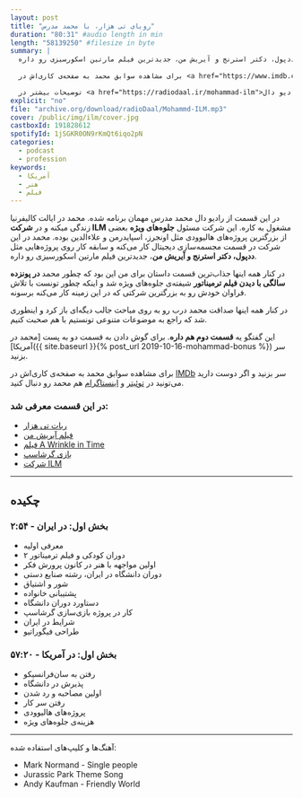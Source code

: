 ```yaml
---
layout: post
title: "رویای تی هزار، با محمد مدرس"
duration: "80:31" #audio length in min
length: "58139250" #filesize in byte
summary: |
  در این قسمت از رادیو دال محمد مدرس مهمان برنامه شده. محمد در ایالت کالیفرنیا زندگی میکنه و در شرکت آی‌اِل‌ام مشغول به کاره. این شرکت مسئول جلوه‌های ویژه بعضی از بزرگترین پروژه‌های هالیوودی بوده. محمد در این شرکت در قسمت مجسمه‌سازی دیجیتال کار می‌کنه و سابقه کار روی پروژه‌هایی مثل ددپول، دکتر استرنج و آیریش من، جدیدترین فیلم مارتین اسکورسیزی رو داره.
  
  برای مشاهده سوابق محمد به صفحه‌ی کاری‌اش در <a href="https://www.imdb.com/name/nm3973741/">IMDb</a> سر بزنید و اگر دوست دارید می‌تونید در <a href="https://twitter.com/3mmmod">توئیتر</a> و <a href="https://www.instagram.com/3mmmod/">اینستاگرام</a> هم محمد رو دنبال کنید.

  توضیحات بیشتر در <a href="https://radiodaal.ir/mohammad-ilm">سایت رادیو دال</a>.
explicit: "no"
file: "archive.org/download/radioDaal/Mohammd-ILM.mp3"
cover: /public/img/ilm/cover.jpg
castboxId: 191828612
spotifyId: 1jSGKR0ON9rKmQt6iqo2pN
categories:
  - podcast
  - profession
keywords:
  - آمریکا
  - هنر
  - فیلم
---
```


در این قسمت از رادیو دال محمد مدرس مهمان برنامه شده. محمد در ایالت کالیفرنیا زندگی میکنه و در **شرکت ILM** مشغول به کاره. این شرکت مسئول **جلوه‌های ویژه** بعضی از بزرگترین پروژه‌های هالیوودی مثل اونجرز، اسپایدرمن و علاءالدین بوده. محمد در این شرکت در قسمت مجسمه‌سازی دیجیتال کار می‌کنه و سابقه کار روی پروژه‌هایی مثل **ددپول، دکتر استرنج و آیریش من**، جدیدترین فیلم مارتین اسکورسیزی رو داره.

در کنار همه اینها جذاب‌ترین قسمت داستان برای من این بود که چطور محمد **در پونزده سالگی با دیدن فیلم ترمیناتور** شیفته‌ی جلوه‌های ویژه شد و اینکه چطور تونست با تلاش فراوان خودش رو به بزرگترین شرکتی که در این زمینه کار می‌کنه برسونه.

در کنار همه اینها صداقت محمد درب رو به روی مباحث جالب دیگه‌ای باز کرد و اینطوری شد که راجع به موضوعات متنوعی تونستیم با هم صحبت کنیم.
<!-- more -->

این گفتگو یه **قسمت دوم هم داره**. برای گوش دادن به قسمت دو به پست [محمد در آمریکا]({{ site.baseurl }}{% post_url 2019-10-16-mohammad-bonus %}) 
 سر بزنید.

برای مشاهده سوابق محمد به صفحه‌ی کاری‌اش در [IMDb](https://www.imdb.com/name/nm3973741/) سر بزنید و اگر دوست دارید می‌تونید در [توئیتر](https://twitter.com/3mmmod) و [اینستاگرام](https://www.instagram.com/3mmmod/) هم محمد رو دنبال کنید.

### در این قسمت معرفی شد:
- [ربات تی هزار](https://en.wikipedia.org/wiki/T-1000)
- [فیلم آیریش من](https://www.youtube.com/watch?v=WHXxVmeGQUc)
- [فیلم A Wrinkle in Time](https://www.imdb.com/title/tt1620680/)
- [بازی گرشاسپ](https://fa.wikipedia.org/wiki/%DA%AF%D8%B1%D8%B4%D8%A7%D8%B3%D9%BE:_%DA%AF%D8%B1%D8%B2_%D8%AB%D8%B1%DB%8C%D8%AA)
- [شرکت ILM](https://www.ilm.com/)

<hr>

## چکیده

### بخش اول: در ایران - ۲:۵۴
- معرفی اولیه
- دوران کودکی و فیلم ترمیناتور ۲
- اولین مواجهه با هنر در کانون پرورش فکر
- دوران دانشگاه در ایران، رشته صنایع دستی
- شور و اشتیاق
- پشتیبانی خانواده
- دستاورد دوران دانشگاه
- کار در پروژه بازی‌سازی گرشاسپ
- شرایط در ایران
- طراحی فیگوراتیو

### بخش اول: در آمریکا - ۵۷:۲۰
- رفتن به سان‌فرانسیکو
- پذیرش در دانشگاه
- اولین مصاحبه و رد شدن
- رفتن سر کار
- پروژه‌های هالیوودی
- هزینه‌ی جلوه‌های ویژه

<hr>

آهنگ‌ها و کلیپ‌های استفاده شده:

<div dir="ltr">
<ul>
<li>Mark Normand - Single people</li>
<li>Jurassic Park Theme Song</li>
<li>Andy Kaufman - Friendly World</li>
</ul>
</div>
